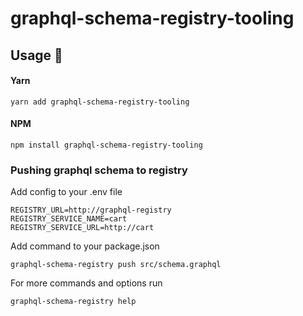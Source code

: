 # graphql-schema-registry-tooling

## Usage :rocket:

#### Yarn
```shell
yarn add graphql-schema-registry-tooling
```

#### NPM
```shell
npm install graphql-schema-registry-tooling
```

### Pushing graphql schema to registry

Add config to your .env file
```shell
REGISTRY_URL=http://graphql-registry
REGISTRY_SERVICE_NAME=cart
REGISTRY_SERVICE_URL=http://cart
```

Add command to your package.json
```shell
graphql-schema-registry push src/schema.graphql
```

For more commands and options run
```shell
graphql-schema-registry help
```